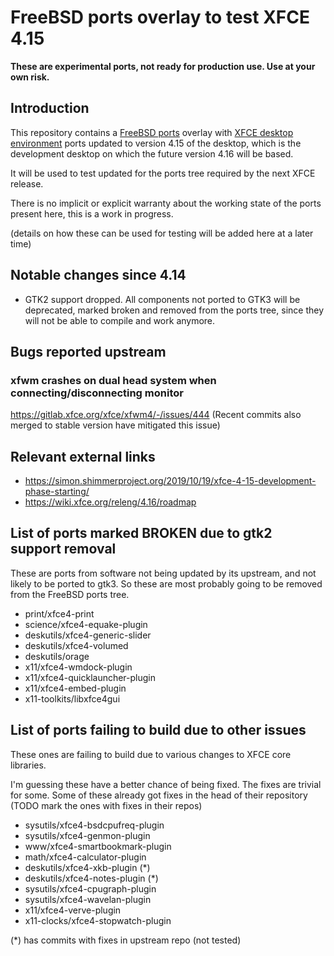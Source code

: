 # FreeBSD ports overlay to test XFCE 4.15

**These are experimental ports, not ready for production use. Use at your own risk.**

## Introduction

This repository contains a [FreeBSD ports](https://www.freebsd.org/doc/en_US.ISO8859-1/books/handbook/ports-using.html) overlay with [XFCE desktop environment](https://xfce.org/) ports updated to version 4.15 of the desktop, which is the development desktop on which the future version 4.16 will be based.

It will be used to test updated for the ports tree required by the next XFCE release.

There is no implicit or explicit warranty about the working state of the ports present here, this is a work in progress.

(details on how these can be used for testing will be added here at a later time)

## Notable changes since 4.14

* GTK2 support dropped. All components not ported to GTK3 will be deprecated, marked broken and removed from the ports tree, since they will not be able to compile and work anymore.

## Bugs reported upstream

### xfwm crashes on dual head system when connecting/disconnecting monitor

https://gitlab.xfce.org/xfce/xfwm4/-/issues/444 (Recent commits also merged to stable version have mitigated this issue)

## Relevant external links

* https://simon.shimmerproject.org/2019/10/19/xfce-4-15-development-phase-starting/
* https://wiki.xfce.org/releng/4.16/roadmap

## List of ports marked BROKEN due to gtk2 support removal

These are ports from software not being updated by its upstream, and not likely to be ported to gtk3. So these are most probably going to be removed from the FreeBSD ports tree.

- print/xfce4-print
- science/xfce4-equake-plugin
- deskutils/xfce4-generic-slider
- deskutils/xfce4-volumed
- deskutils/orage
- x11/xfce4-wmdock-plugin
- x11/xfce4-quicklauncher-plugin
- x11/xfce4-embed-plugin
- x11-toolkits/libxfce4gui

## List of ports failing to build due to other issues

These ones are failing to build due to various changes to XFCE core libraries.

I'm guessing these have a better chance of being fixed. The fixes are trivial for some. Some of these already got fixes in the head of their repository (TODO mark the ones with fixes in their repos)

- sysutils/xfce4-bsdcpufreq-plugin
- sysutils/xfce4-genmon-plugin
- www/xfce4-smartbookmark-plugin
- math/xfce4-calculator-plugin
- deskutils/xfce4-xkb-plugin (*)
- deskutils/xfce4-notes-plugin (*)
- sysutils/xfce4-cpugraph-plugin
- sysutils/xfce4-wavelan-plugin
- x11/xfce4-verve-plugin
- x11-clocks/xfce4-stopwatch-plugin

(*) has commits with fixes in upstream repo (not tested)

